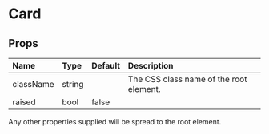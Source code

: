 Card
====



Props
-----

| Name | Type | Default | Description |
|:-----|:-----|:--------|:------------|
| className | string |  | The CSS class name of the root element. |
| raised | bool | false |  |

Any other properties supplied will be spread to the root element.
